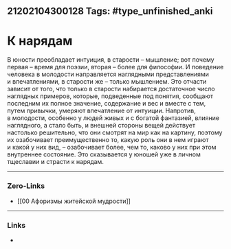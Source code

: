 21202104300128
Tags: #type_unfinished_anki
---
# К нарядам

В юности преобладает интуиция, в старости – мышление; вот почему первая – время для поэзии, вторая – более для философии. И поведение человека в молодости направляется наглядными представлениями и впечатлениями, в старости же – только мышлением. Это отчасти зависит от того, что только в старости набирается достаточное число наглядных примеров, которые, подведенные под понятия, сообщают последним их полное значение, содержание и вес и вместе с тем, путем привычки, умеряют впечатление от интуиции. Напротив, в молодости, особенно у людей живых и с богатой фантазией, влияние наглядного, а стало быть, и внешней стороны вещей действует настолько решительно, что они смотрят на мир как на картину, поэтому их озабочивает преимущественно то, какую роль они в нем играют и какой у них вид, – озабочивает более, чем то, каково у них при этом внутреннее состояние. Это сказывается у юношей уже в личном тщеславии и страсти к нарядам.

---
### Zero-Links
- [[00 Афоризмы житейской мудрости]]
---
### Links
-